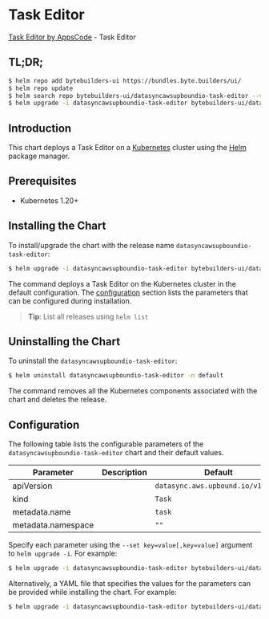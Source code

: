 # Task Editor

[Task Editor by AppsCode](https://byte.builders) - Task Editor

## TL;DR;

```bash
$ helm repo add bytebuilders-ui https://bundles.byte.builders/ui/
$ helm repo update
$ helm search repo bytebuilders-ui/datasyncawsupboundio-task-editor --version=v0.4.18
$ helm upgrade -i datasyncawsupboundio-task-editor bytebuilders-ui/datasyncawsupboundio-task-editor -n default --create-namespace --version=v0.4.18
```

## Introduction

This chart deploys a Task Editor on a [Kubernetes](http://kubernetes.io) cluster using the [Helm](https://helm.sh) package manager.

## Prerequisites

- Kubernetes 1.20+

## Installing the Chart

To install/upgrade the chart with the release name `datasyncawsupboundio-task-editor`:

```bash
$ helm upgrade -i datasyncawsupboundio-task-editor bytebuilders-ui/datasyncawsupboundio-task-editor -n default --create-namespace --version=v0.4.18
```

The command deploys a Task Editor on the Kubernetes cluster in the default configuration. The [configuration](#configuration) section lists the parameters that can be configured during installation.

> **Tip**: List all releases using `helm list`

## Uninstalling the Chart

To uninstall the `datasyncawsupboundio-task-editor`:

```bash
$ helm uninstall datasyncawsupboundio-task-editor -n default
```

The command removes all the Kubernetes components associated with the chart and deletes the release.

## Configuration

The following table lists the configurable parameters of the `datasyncawsupboundio-task-editor` chart and their default values.

|     Parameter      | Description |                   Default                    |
|--------------------|-------------|----------------------------------------------|
| apiVersion         |             | <code>datasync.aws.upbound.io/v1beta1</code> |
| kind               |             | <code>Task</code>                            |
| metadata.name      |             | <code>task</code>                            |
| metadata.namespace |             | <code>""</code>                              |


Specify each parameter using the `--set key=value[,key=value]` argument to `helm upgrade -i`. For example:

```bash
$ helm upgrade -i datasyncawsupboundio-task-editor bytebuilders-ui/datasyncawsupboundio-task-editor -n default --create-namespace --version=v0.4.18 --set apiVersion=datasync.aws.upbound.io/v1beta1
```

Alternatively, a YAML file that specifies the values for the parameters can be provided while
installing the chart. For example:

```bash
$ helm upgrade -i datasyncawsupboundio-task-editor bytebuilders-ui/datasyncawsupboundio-task-editor -n default --create-namespace --version=v0.4.18 --values values.yaml
```
